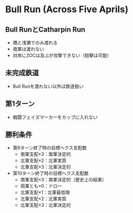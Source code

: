 # Bull Run (Across Five Aprils)

## Bull RunとCatharpin Run
- 橋と浅瀬でのみ渡れる
- 南軍は渡れない
- 対岸にZOCは及ぶが攻撃できない（砲撃は可能）

## 未完成鉄道
- Bull Runを渡れない以外は鉄道扱い

## 第1ターン
- 戦闘フェイズマーカーをカップに入れない

## 勝利条件
- 第9ターン終了時の目標ヘクス支配数
  - 南軍支配×3：南軍決定的
  - 北軍支配×2：北軍実質
  - 北軍支配×3：北軍決定的
- 第10ターン終了時の目標ヘクス支配数
  - 南軍支配×3：南軍決定的（歴史上の結果）
  - 両軍とも×0：ドロー
  - 北軍支配×1：北軍最低限
  - 北軍支配×2：北軍実質
  - 北軍支配×3：北軍決定的
